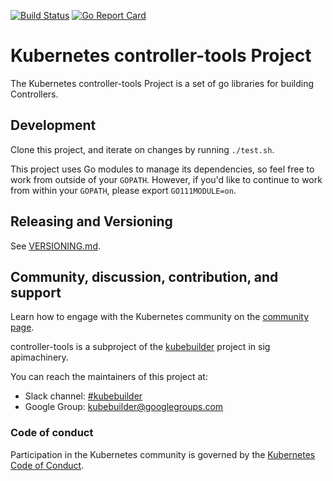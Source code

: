 [![Build Status](https://travis-ci.org/kubernetes-sigs/controller-tools.svg?branch=master)](https://travis-ci.org/kubernetes-sigs/controller-tools "Travis")
[![Go Report Card](https://goreportcard.com/badge/sigs.k8s.io/controller-tools)](https://goreportcard.com/report/sigs.k8s.io/controller-tools)

# Kubernetes controller-tools Project

The Kubernetes controller-tools Project is a set of go libraries for building Controllers.

## Development

Clone this project, and iterate on changes by running `./test.sh`.

This project uses Go modules to manage its dependencies, so feel free to work from outside
of your `GOPATH`. However, if you'd like to continue to work from within your `GOPATH`, please
export `GO111MODULE=on`.

## Releasing and Versioning

See [VERSIONING.md](VERSIONING.md).

## Community, discussion, contribution, and support

Learn how to engage with the Kubernetes community on the [community page](http://kubernetes.io/community/).

controller-tools is a subproject of the [kubebuilder](https://sigs.k8s.io/kubebuilder) project
in sig apimachinery.

You can reach the maintainers of this project at:

- Slack channel: [#kubebuilder](http://slack.k8s.io/#kubebuilder)
- Google Group: [kubebuilder@googlegroups.com](https://groups.google.com/forum/#!forum/kubebuilder)

### Code of conduct

Participation in the Kubernetes community is governed by the [Kubernetes Code of Conduct](code-of-conduct.md).
